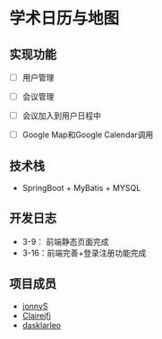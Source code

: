 # 学术日历与地图

## 实现功能

- [ ] 用户管理

- [ ] 会议管理

- [ ] 会议加入到用户日程中

- [ ] Google Map和Google Calendar调用

## 技术栈

* SpringBoot + MyBatis + MYSQL



## 开发日志

* 3-9： 前端静态页面完成
* 3-16：前端完善+登录注册功能完成





## 项目成员

* [jonnyS](https://github.com/JonnyS1226)
* [Clairejfj](https://github.com/Clairejfj)
* [dasklarleo](https://github.com/dasklarleo)

